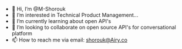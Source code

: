 - 👋 Hi, I’m @M-Shorouk
- 👀 I’m interested in Technical Product Management...
- 🌱 I’m currently learning about open API's
- 💞️ I’m looking to collaborate on open source API's for conversational platform
- 📫 How to reach me via email: shorouk@Airy.co

<!---
M-Shorouk/M-Shorouk is a ✨ special ✨ repository because its `README.md` (this file) appears on your GitHub profile.
You can click the Preview link to take a look at your changes.
--->
